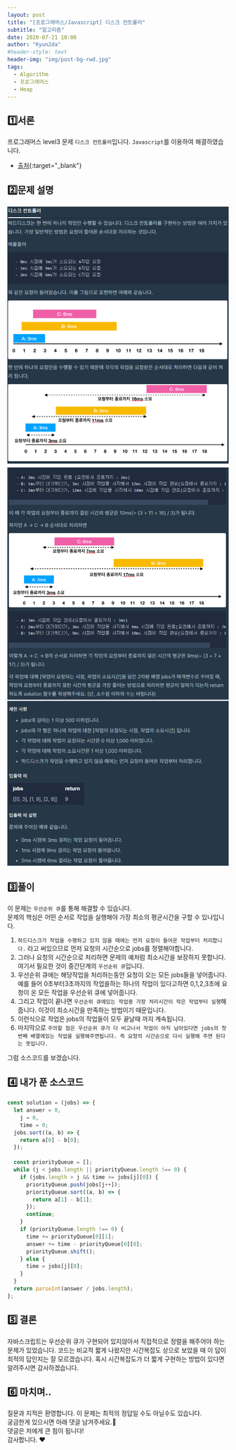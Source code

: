 ```yaml
---
layout: post
title: "[프로그래머스/Javascript] 디스크 컨트롤러"
subtitle: "알고리즘"
date: 2020-07-21 18:00
author: "Kyun2da"
#header-style: text
header-img: "img/post-bg-rwd.jpg"
tags:
  - Algorithm
  - 프로그래머스
  - Heap
---
```


## 1️⃣서론

프로그래머스 level3 문제 `디스크 컨트롤러`입니다.
`Javascript`를 이용하여 해결하였습니다.

- [출처](https://programmers.co.kr/learn/courses/30/lessons/42627){:target="\_blank"}

## 2️⃣문제 설명

![디스크 컨트롤러1](/img/algorithm/diskController1.png)
![디스크 컨트롤러2](/img/algorithm/diskController2.png)
![디스크 컨트롤러3](/img/algorithm/diskController3.png)

## 3️⃣풀이

이 문제는 `우선순위 큐`를 통해 해결할 수 있습니다.  
문제의 핵심은 어떤 순서로 작업을 실행해야 가장 최소의 평균시간을 구할 수 있나입니다.

1. `하드디스크가 작업을 수행하고 있지 않을 때에는 먼저 요청이 들어온 작업부터 처리합니다.` 라고 써있으므로 먼저 요청의 시간순으로 jobs를 정렬해야합니다.
2. 그러나 요청의 시간순으로 처리하면 문제의 예처럼 최소시간을 보장하지 못합니다. 여기서 필요한 것이 중간단계의 `우선순위 큐`입니다.
3. 우선순위 큐에는 해당작업을 처리하는동안 요청이 오는 모든 jobs들을 넣어줍니다. 예를 들어 0초부터3초까지의 작업을하는 하나의 작업이 있다고하면 0,1,2,3초에 요청이 온 모든 작업을 우선순위 큐에 넣어줍니다.
4. 그리고 작업이 끝나면 `우선순위 큐에있는 작업중 가장 처리시간이 작은 작업부터 실행`해줍니다. 이것이 최소시간을 만족하는 방법이기 때문입니다.
5. 이런식으로 작업은 jobs의 작업들이 모두 끝날때 까지 계속됩니다.
6. 마지막으로 `주의할 점은 우선순위 큐가 다 비고나서 작업이 아직 남아있다면 jobs의 첫번째 배열에있는 작업을 실행해주면됩니다. 즉 요청의 시간순으로 다시 실행해 주면 된다는 뜻입니다.`

그럼 소스코드를 보겠습니다.

## 4️⃣ 내가 푼 소스코드

```js
const solution = (jobs) => {
  let answer = 0,
    j = 0,
    time = 0;
  jobs.sort((a, b) => {
    return a[0] - b[0];
  });

  const priorityQueue = [];
  while (j < jobs.length || priorityQueue.length !== 0) {
    if (jobs.length > j && time >= jobs[j][0]) {
      priorityQueue.push(jobs[j++]);
      priorityQueue.sort((a, b) => {
        return a[1] - b[1];
      });
      continue;
    }
    if (priorityQueue.length !== 0) {
      time += priorityQueue[0][1];
      answer += time - priorityQueue[0][0];
      priorityQueue.shift();
    } else {
      time = jobs[j][0];
    }
  }
  return parseInt(answer / jobs.length);
};
```

## 5️⃣ 결론

자바스크립트는 우선순위 큐가 구현되어 있지않아서 직접적으로 정렬을 해주어야 하는 문제가 있었습니다. 코드는 비교적 짧게 나왔지만 시간복잡도 상으로 보았을 때 이 답이 최적의 답인지는 잘 모르겠습니다. 혹시 시간복잡도가 더 짧게 구현하는 방법이 있다면 알려주시면 감사하겠습니다.

## 6️⃣ 마치며..

질문과 지적은 환영합니다. 이 문제는 최적의 정답일 수도 아닐수도 있습니다.  
궁금한게 있으시면 아래 댓글 남겨주세요.🙏  
댓글은 저에게 큰 힘이 됩니다!  
감사합니다. ❤️
